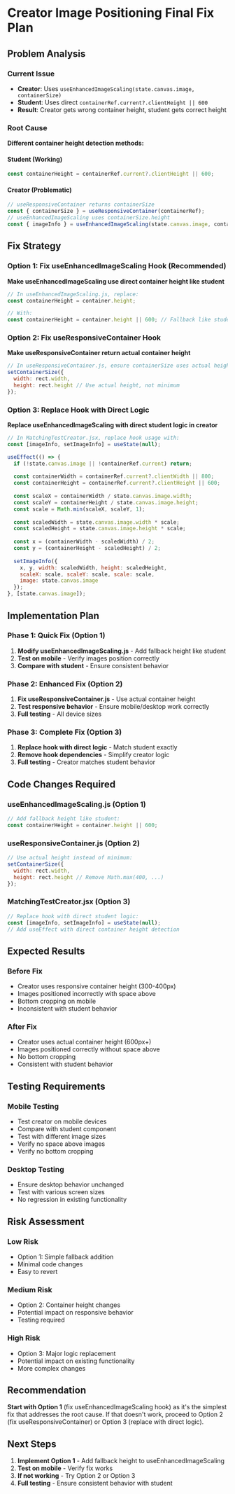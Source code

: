 # Creator Image Positioning Final Fix Plan

## Problem Analysis

### Current Issue
- **Creator**: Uses `useEnhancedImageScaling(state.canvas.image, containerSize)` 
- **Student**: Uses direct `containerRef.current?.clientHeight || 600`
- **Result**: Creator gets wrong container height, student gets correct height

### Root Cause
**Different container height detection methods:**

#### Student (Working)
```javascript
const containerHeight = containerRef.current?.clientHeight || 600;
```

#### Creator (Problematic) 
```javascript
// useResponsiveContainer returns containerSize
const { containerSize } = useResponsiveContainer(containerRef);
// useEnhancedImageScaling uses containerSize.height
const { imageInfo } = useEnhancedImageScaling(state.canvas.image, containerSize);
```

## Fix Strategy

### Option 1: Fix useEnhancedImageScaling Hook (Recommended)
**Make useEnhancedImageScaling use direct container height like student**

```javascript
// In useEnhancedImageScaling.js, replace:
const containerHeight = container.height;

// With:
const containerHeight = container.height || 600; // Fallback like student
```

### Option 2: Fix useResponsiveContainer Hook
**Make useResponsiveContainer return actual container height**

```javascript
// In useResponsiveContainer.js, ensure containerSize uses actual height:
setContainerSize({
  width: rect.width,
  height: rect.height // Use actual height, not minimum
});
```

### Option 3: Replace Hook with Direct Logic
**Replace useEnhancedImageScaling with direct student logic in creator**

```javascript
// In MatchingTestCreator.jsx, replace hook usage with:
const [imageInfo, setImageInfo] = useState(null);

useEffect(() => {
  if (!state.canvas.image || !containerRef.current) return;
  
  const containerWidth = containerRef.current?.clientWidth || 800;
  const containerHeight = containerRef.current?.clientHeight || 600;
  
  const scaleX = containerWidth / state.canvas.image.width;
  const scaleY = containerHeight / state.canvas.image.height;
  const scale = Math.min(scaleX, scaleY, 1);
  
  const scaledWidth = state.canvas.image.width * scale;
  const scaledHeight = state.canvas.image.height * scale;
  
  const x = (containerWidth - scaledWidth) / 2;
  const y = (containerHeight - scaledHeight) / 2;
  
  setImageInfo({
    x, y, width: scaledWidth, height: scaledHeight,
    scaleX: scale, scaleY: scale, scale: scale,
    image: state.canvas.image
  });
}, [state.canvas.image]);
```

## Implementation Plan

### Phase 1: Quick Fix (Option 1)
1. **Modify useEnhancedImageScaling.js** - Add fallback height like student
2. **Test on mobile** - Verify images position correctly
3. **Compare with student** - Ensure consistent behavior

### Phase 2: Enhanced Fix (Option 2)
1. **Fix useResponsiveContainer.js** - Use actual container height
2. **Test responsive behavior** - Ensure mobile/desktop work correctly
3. **Full testing** - All device sizes

### Phase 3: Complete Fix (Option 3)
1. **Replace hook with direct logic** - Match student exactly
2. **Remove hook dependencies** - Simplify creator logic
3. **Full testing** - Creator matches student behavior

## Code Changes Required

### useEnhancedImageScaling.js (Option 1)
```javascript
// Add fallback height like student:
const containerHeight = container.height || 600;
```

### useResponsiveContainer.js (Option 2)
```javascript
// Use actual height instead of minimum:
setContainerSize({
  width: rect.width,
  height: rect.height // Remove Math.max(400, ...)
});
```

### MatchingTestCreator.jsx (Option 3)
```javascript
// Replace hook with direct student logic:
const [imageInfo, setImageInfo] = useState(null);
// Add useEffect with direct container height detection
```

## Expected Results

### Before Fix
- Creator uses responsive container height (300-400px)
- Images positioned incorrectly with space above
- Bottom cropping on mobile
- Inconsistent with student behavior

### After Fix
- Creator uses actual container height (600px+)
- Images positioned correctly without space above
- No bottom cropping
- Consistent with student behavior

## Testing Requirements

### Mobile Testing
- Test creator on mobile devices
- Compare with student component
- Test with different image sizes
- Verify no space above images
- Verify no bottom cropping

### Desktop Testing
- Ensure desktop behavior unchanged
- Test with various screen sizes
- No regression in existing functionality

## Risk Assessment

### Low Risk
- Option 1: Simple fallback addition
- Minimal code changes
- Easy to revert

### Medium Risk
- Option 2: Container height changes
- Potential impact on responsive behavior
- Testing required

### High Risk
- Option 3: Major logic replacement
- Potential impact on existing functionality
- More complex changes

## Recommendation

**Start with Option 1** (fix useEnhancedImageScaling hook) as it's the simplest fix that addresses the root cause. If that doesn't work, proceed to Option 2 (fix useResponsiveContainer) or Option 3 (replace with direct logic).

## Next Steps

1. **Implement Option 1** - Add fallback height to useEnhancedImageScaling
2. **Test on mobile** - Verify fix works
3. **If not working** - Try Option 2 or Option 3
4. **Full testing** - Ensure consistent behavior with student
